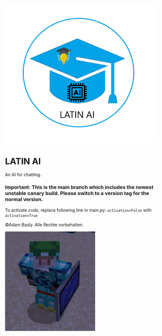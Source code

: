 ![image](./logo.png)
# LATIN AI
An AI for chatting.

### Important: This is the main branch which includes the newest unstable canary build. Please switch to a version tag for the normal version.



To activate code, replace following line in main.py:
`activation=False`
with
`activation=True`

©Adam Basly. Alle Rechte vorbehalten.

![image](./myskininminecraft.png)
